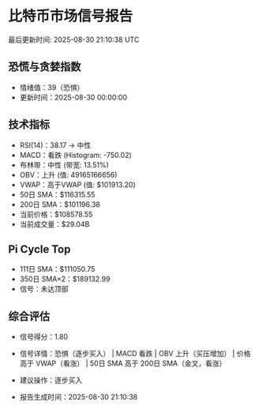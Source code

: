 # 比特币市场信号报告

最后更新时间: 2025-08-30 21:10:38 UTC

## 恐慌与贪婪指数
- 情绪值：39（恐惧）
- 更新时间：2025-08-30 00:00:00

## 技术指标
- RSI(14)：38.17 → 中性
- MACD：看跌 (Histogram: -750.02)
- 布林带：中性 (带宽: 13.51%)
- OBV：上升 (值: 49165166656)
- VWAP：高于VWAP (值: $101913.20)
- 50日 SMA：$116315.55
- 200日 SMA：$101196.38
- 当前价格：$108578.55
- 当前成交量：$29.04B

## Pi Cycle Top
- 111日 SMA：$111050.75
- 350日 SMA×2：$189132.99
- 信号：未达顶部

## 综合评估
- 信号得分：1.80
- 信号详情：恐惧（逐步买入） | MACD 看跌 | OBV 上升（买压增加） | 价格高于 VWAP（看涨） | 50日 SMA 高于 200日 SMA（金叉，看涨）
- 建议操作：逐步买入

- 报告生成时间：2025-08-30 21:10:38